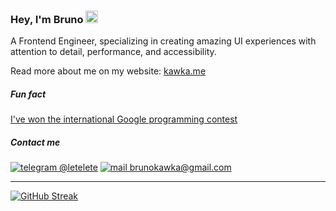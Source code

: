 ### Hey, I'm Bruno <img src="https://em-content.zobj.net/source/apple/391/unicorn_1f984.png" width="20"/>

A Frontend Engineer, specializing in creating amazing UI experiences with attention to detail, performance, and accessibility.

Read more about me on my website: [kawka.me](https://kawka.me)

##### Fun fact
[I've won the international Google programming contest](https://kawka.me/blog/winning-google-code-in-2018)

##### Contact me

[![telegram @letelete](https://img.shields.io/static/v1?&color=111&style=flat-square&logoColor=f5f5f5&label=&message=telegram&logo=telegram)](https://t.me/letelete)
[![mail brunokawka@gmail.com](https://img.shields.io/static/v1?&color=111&style=flat-square&logoColor=f5f5f5&label=&message=email&logo=gmail)](mailto:brunokawka@gmail.com)

---
[![GitHub Streak](https://streak-stats.demolab.com?user=letelete&theme=highcontrast&hide_border=true&border_radius=25&date_format=j%20M%5B%20Y%5D&fire=00FFBA&background=DD272700)](https://git.io/streak-stats)
